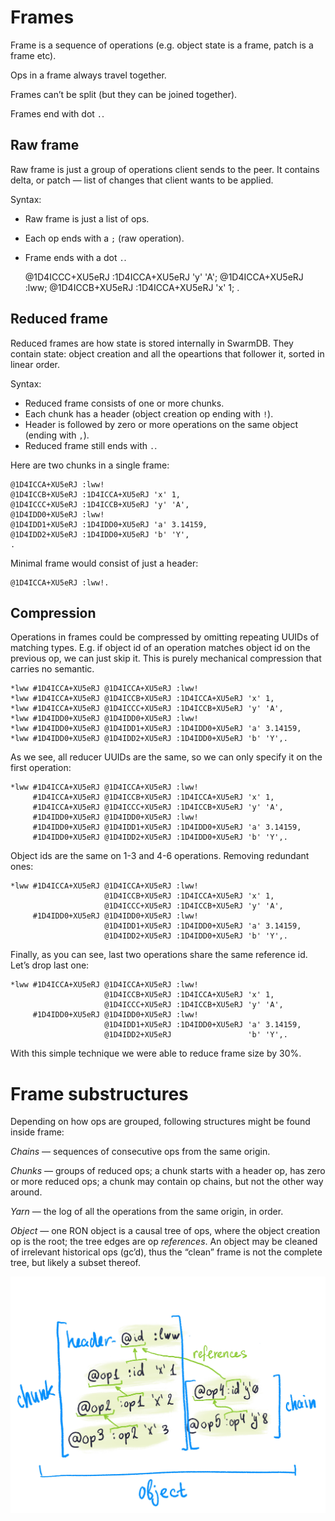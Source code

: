 # Frames

Frame is a sequence of operations (e.g. object state is a frame, patch is a frame etc).

Ops in a frame always travel together.

Frames can’t be split (but they can be joined together).

Frames end with dot `.`.

## Raw frame

Raw frame is just a group of operations client sends to the peer. It contains delta, or patch — list of changes that client wants to be applied.

Syntax:

- Raw frame is just a list of ops.
- Each op ends with a `;` (raw operation).
- Frame ends with a dot `.`.

    @1D4ICCC+XU5eRJ :1D4ICCA+XU5eRJ 'y' 'A';
    @1D4ICCA+XU5eRJ :lww;
    @1D4ICCB+XU5eRJ :1D4ICCA+XU5eRJ 'x' 1;
    .

## Reduced frame

Reduced frames are how state is stored internally in SwarmDB. They contain state: object creation and all the opeartions that follower it, sorted in linear order.

Syntax:

- Reduced frame consists of one or more chunks.
- Each chunk has a header (object creation op ending with `!`).
- Header is followed by zero or more operations on the same object (ending with `,`).
- Reduced frame still ends with `.`.

Here are two chunks in a single frame:

    @1D4ICCA+XU5eRJ :lww!
    @1D4ICCB+XU5eRJ :1D4ICCA+XU5eRJ 'x' 1,
    @1D4ICCC+XU5eRJ :1D4ICCB+XU5eRJ 'y' 'A',
    @1D4IDD0+XU5eRJ :lww!
    @1D4IDD1+XU5eRJ :1D4IDD0+XU5eRJ 'a' 3.14159,
    @1D4IDD2+XU5eRJ :1D4IDD0+XU5eRJ 'b' 'Y',
    .

Minimal frame would consist of just a header:

    @1D4ICCA+XU5eRJ :lww!.

## Compression

Operations in frames could be compressed by omitting repeating UUIDs of matching types. E.g. if object id of an operation matches object id on the previous op, we can just skip it. This is purely mechanical compression that carries no semantic.

    *lww #1D4ICCA+XU5eRJ @1D4ICCA+XU5eRJ :lww!
    *lww #1D4ICCA+XU5eRJ @1D4ICCB+XU5eRJ :1D4ICCA+XU5eRJ 'x' 1,
    *lww #1D4ICCA+XU5eRJ @1D4ICCC+XU5eRJ :1D4ICCB+XU5eRJ 'y' 'A',
    *lww #1D4IDD0+XU5eRJ @1D4IDD0+XU5eRJ :lww!
    *lww #1D4IDD0+XU5eRJ @1D4IDD1+XU5eRJ :1D4IDD0+XU5eRJ 'a' 3.14159,
    *lww #1D4IDD0+XU5eRJ @1D4IDD2+XU5eRJ :1D4IDD0+XU5eRJ 'b' 'Y',.

As we see, all reducer UUIDs are the same, so we can only specify it on the first operation:

    *lww #1D4ICCA+XU5eRJ @1D4ICCA+XU5eRJ :lww!
         #1D4ICCA+XU5eRJ @1D4ICCB+XU5eRJ :1D4ICCA+XU5eRJ 'x' 1,
         #1D4ICCA+XU5eRJ @1D4ICCC+XU5eRJ :1D4ICCB+XU5eRJ 'y' 'A',
         #1D4IDD0+XU5eRJ @1D4IDD0+XU5eRJ :lww!
         #1D4IDD0+XU5eRJ @1D4IDD1+XU5eRJ :1D4IDD0+XU5eRJ 'a' 3.14159,
         #1D4IDD0+XU5eRJ @1D4IDD2+XU5eRJ :1D4IDD0+XU5eRJ 'b' 'Y',.

Object ids are the same on 1-3 and 4-6 operations. Removing redundant ones:

    *lww #1D4ICCA+XU5eRJ @1D4ICCA+XU5eRJ :lww!
                         @1D4ICCB+XU5eRJ :1D4ICCA+XU5eRJ 'x' 1,
                         @1D4ICCC+XU5eRJ :1D4ICCB+XU5eRJ 'y' 'A',
         #1D4IDD0+XU5eRJ @1D4IDD0+XU5eRJ :lww!
                         @1D4IDD1+XU5eRJ :1D4IDD0+XU5eRJ 'a' 3.14159,
                         @1D4IDD2+XU5eRJ :1D4IDD0+XU5eRJ 'b' 'Y',.

Finally, as you can see, last two operations share the same reference id. Let’s drop last one:

    *lww #1D4ICCA+XU5eRJ @1D4ICCA+XU5eRJ :lww!
                         @1D4ICCB+XU5eRJ :1D4ICCA+XU5eRJ 'x' 1,
                         @1D4ICCC+XU5eRJ :1D4ICCB+XU5eRJ 'y' 'A',
         #1D4IDD0+XU5eRJ @1D4IDD0+XU5eRJ :lww!
                         @1D4IDD1+XU5eRJ :1D4IDD0+XU5eRJ 'a' 3.14159,
                         @1D4IDD2+XU5eRJ                 'b' 'Y',.

With this simple technique we were able to reduce frame size by 30%.

# Frame substructures

Depending on how ops are grouped, following structures might be found inside frame:

*Chains* — sequences of consecutive ops from the same origin.

*Chunks* — groups of reduced ops; a chunk starts with a header op, has zero or more reduced ops; a chunk may contain op chains, but not the other way around.

*Yarn* — the log of all the operations from the same origin, in order.

*Object* — one RON object is a causal tree of ops, where the object creation op is the root; the tree edges are op *references*. An object may be cleaned of irrelevant historical ops (gc’d), thus the “clean” frame is not the complete tree, but likely a subset thereof.

![](Untitled_Artwork6-dcc0454e-b6bf-4db5-807f-4c3701d4fc43.jpg)
